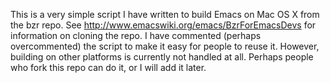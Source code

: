 This is a very simple script I have written to build Emacs on Mac OS X from the bzr repo. See http://www.emacswiki.org/emacs/BzrForEmacsDevs for information on cloning the repo. I have commented (perhaps overcommented) the script to make it easy for people to reuse it. However, building on other platforms is currently not handled at all. Perhaps people who fork this repo can do it, or I will add it later.


